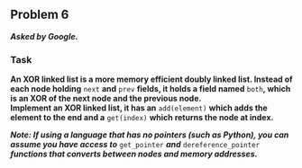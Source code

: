 ## Problem 6
***Asked by Google.***
### Task
**An XOR linked list is a more memory efficient doubly linked list. Instead of each node holding** `next` **and** `prev` **fields, it holds a field named** `both`**, which is an XOR of the next node and the previous node.**  
**Implement an XOR linked list, it has an** `add(element)` **which adds the element to the end and a** `get(index)` **which returns the node at index.**

***Note: If using a language that has no pointers (such as Python), you can assume you have access to*** `get_pointer` ***and*** `dereference_pointer` ***functions that converts between nodes and memory addresses.***

